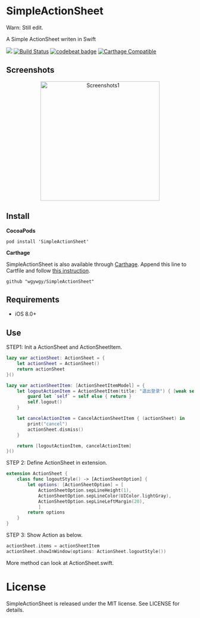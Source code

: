 # SimpleActionSheet
Warn: Still edit.

A Simple ActionSheet writen in Swift

![](https://img.shields.io/badge/Swift-3.0-blue.svg?style=flat)
[![Build Status][image-1]][1]
[![codebeat badge][image-2]][2]
[![Carthage Compatible](https://img.shields.io/badge/Carthage-compatible-4BC51D.svg?style=flat)](https://github.com/Carthage/Carthage)

## Screenshots
<p align="center">
<img src="https://github.com/wgywgy/SimpleActionSheet/blob/master/DemoPic/Demo1.png" alt="Screenshots1" title="Screenshots1" width="320"/>
</p>

## Install
**CocoaPods**

```
pod install 'SimpleActionSheet'
```

**Carthage**

SimpleActionSheet is also available through [Carthage][4].  Append this line to Cartfile and follow [this instruction][5].

```
github "wgywgy/SimpleActionSheet"
```

## Requirements

- iOS 8.0+

## Use

STEP1: Init a ActionSheet and ActionSheetItem.

```swift
lazy var actionSheet: ActionSheet = {
    let actionSheet = ActionSheet()
    return actionSheet
}()

lazy var actionSheetItem: [ActionSheetItemModel] = {
    let logoutActionItem = ActionSheetItem(title: "退出登录") { [weak self] (actionSheet) in
        guard let `self` = self else { return }
        self.logout()
    }

    let cancelActionItem = CancelActionSheetItem { (actionSheet) in
        print("cancel")
        actionSheet.dismiss()
    }

    return [logoutActionItem, cancelActionItem]
}()
```

STEP 2: Define ActionSheet in extension.

```swift
extension ActionSheet {
    class func logoutStyle() -> [ActionSheetOption] {
        let options: [ActionSheetOption] = [
            ActionSheetOption.sepLineHeight(1),
            ActionSheetOption.sepLineColor(UIColor.lightGray),
            ActionSheetOption.sepLineLeftMargin(20),
            ]
        return options
    }
}
```

STEP 3: Show Action as below.

```swift
actionSheet.items = actionSheetItem
actionSheet.showInWindow(options: ActionSheet.logoutStyle())
```

More method can look at ActionSheet.swift.

License
=======
SimpleActionSheet is released under the MIT license. See LICENSE for details.

[1]:	https://travis-ci.org/wgywgy/SimpleActionSheet
[2]:	https://codebeat.co/projects/github-com-wgywgy-simpleactionsheet
[4]:	https://github.com/carthage/carthage
[5]:	https://github.com/carthage/carthage#adding-frameworks-to-an-application

[image-1]:	https://travis-ci.org/wgywgy/SimpleActionSheet.svg?branch=master
[image-2]:	https://codebeat.co/badges/1cc92497-a605-4d6e-b87c-d67973057454
